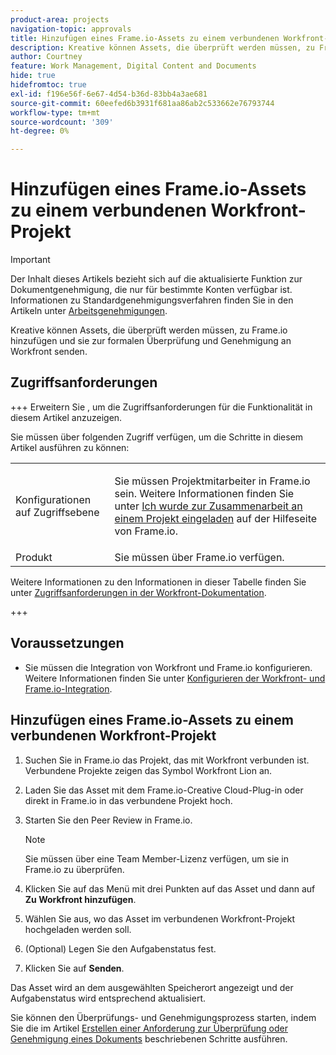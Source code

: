 ```yaml
---
product-area: projects
navigation-topic: approvals
title: Hinzufügen eines Frame.io-Assets zu einem verbundenen Workfront-Projekt
description: Kreative können Assets, die überprüft werden müssen, zu Frame.io hinzufügen und sie zur formalen Überprüfung und Genehmigung an Workfront senden.
author: Courtney
feature: Work Management, Digital Content and Documents
hide: true
hidefromtoc: true
exl-id: f196e56f-6e67-4d54-b36d-83bb4a3ae681
source-git-commit: 60eefed6b3931f681aa86ab2c533662e76793744
workflow-type: tm+mt
source-wordcount: '309'
ht-degree: 0%

---
```


# Hinzufügen eines Frame.io-Assets zu einem verbundenen Workfront-Projekt

>[!IMPORTANT]
>
>Der Inhalt dieses Artikels bezieht sich auf die aktualisierte Funktion zur Dokumentgenehmigung, die nur für bestimmte Konten verfügbar ist. Informationen zu Standardgenehmigungsverfahren finden Sie in den Artikeln unter [Arbeitsgenehmigungen](/help/quicksilver/review-and-approve-work/manage-approvals/manage-approvals.md).

Kreative können Assets, die überprüft werden müssen, zu Frame.io hinzufügen und sie zur formalen Überprüfung und Genehmigung an Workfront senden.

## Zugriffsanforderungen

+++ Erweitern Sie , um die Zugriffsanforderungen für die Funktionalität in diesem Artikel anzuzeigen.

Sie müssen über folgenden Zugriff verfügen, um die Schritte in diesem Artikel ausführen zu können:

<table style="table-layout:auto"> 
 <col> 
 <col> 
 <tbody> 
  <!-- <tr> 
   <td role="rowheader">Adobe Workfront plan</td> 
   <td> <p>Any</p> </td> 
  </tr> 
  <tr> 
   <td role="rowheader">Adobe Workfront license</td> 
   <td> <p>Standard</p> </td> 
  </tr> -->
  <tr> 
   <td role="rowheader">Konfigurationen auf Zugriffsebene</td> 
   <td> <p>Sie müssen Projektmitarbeiter in Frame.io sein. Weitere Informationen finden Sie unter <a href="https://support.frame.io/en/articles/11125-i-ve-been-invited-to-collaborate-on-a-project">Ich wurde zur Zusammenarbeit an einem Projekt eingeladen</a>
 auf der Hilfeseite von Frame.io.</p> </td> 
  </tr> 
   <tr>
   <td>Produkt
   </td>
   <td>Sie müssen über Frame.io verfügen.
   </td>
  </tr>
 </tbody> 
</table>

Weitere Informationen zu den Informationen in dieser Tabelle finden Sie unter [Zugriffsanforderungen in der Workfront-Dokumentation](/help/quicksilver/administration-and-setup/add-users/access-levels-and-object-permissions/access-level-requirements-in-documentation.md).

+++

## Voraussetzungen

* Sie müssen die Integration von Workfront und Frame.io konfigurieren. Weitere Informationen finden Sie unter [Konfigurieren der Workfront- und Frame.io-Integration](/help/quicksilver/administration-and-setup/configure-integrations/configure-wf-and-frame.md).

## Hinzufügen eines Frame.io-Assets zu einem verbundenen Workfront-Projekt

1. Suchen Sie in Frame.io das Projekt, das mit Workfront verbunden ist. Verbundene Projekte zeigen das Symbol Workfront Lion an.

1. Laden Sie das Asset mit dem Frame.io-Creative Cloud-Plug-in oder direkt in Frame.io in das verbundene Projekt hoch.

1. Starten Sie den Peer Review in Frame.io.

   >[!NOTE]
   >
   >Sie müssen über eine Team Member-Lizenz verfügen, um sie in Frame.io zu überprüfen.

1. Klicken Sie auf das Menü mit drei Punkten auf das Asset und dann auf **Zu Workfront hinzufügen**.

1. Wählen Sie aus, wo das Asset im verbundenen Workfront-Projekt hochgeladen werden soll.

1. (Optional) Legen Sie den Aufgabenstatus fest.

1. Klicken Sie auf **Senden**.

Das Asset wird an dem ausgewählten Speicherort angezeigt und der Aufgabenstatus wird entsprechend aktualisiert.

Sie können den Überprüfungs- und Genehmigungsprozess starten, indem Sie die im Artikel [Erstellen einer Anforderung zur Überprüfung oder Genehmigung eines Dokuments](/help/quicksilver/review-and-approve-work/document-reviews-and-approvals/manage-document-approvals/create-a-document-approval.md) beschriebenen Schritte ausführen.
